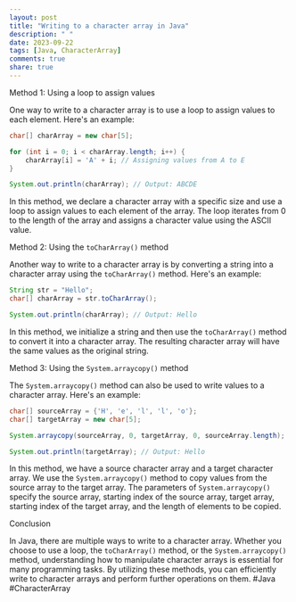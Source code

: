 ```yaml
---
layout: post
title: "Writing to a character array in Java"
description: " "
date: 2023-09-22
tags: [Java, CharacterArray]
comments: true
share: true
---
```


Method 1: Using a loop to assign values

One way to write to a character array is to use a loop to assign values to each element. Here's an example:

```java
char[] charArray = new char[5];

for (int i = 0; i < charArray.length; i++) {
    charArray[i] = 'A' + i; // Assigning values from A to E
}

System.out.println(charArray); // Output: ABCDE
```

In this method, we declare a character array with a specific size and use a loop to assign values to each element of the array. The loop iterates from 0 to the length of the array and assigns a character value using the ASCII value.

Method 2: Using the `toCharArray()` method

Another way to write to a character array is by converting a string into a character array using the `toCharArray()` method. Here's an example:

```java
String str = "Hello";
char[] charArray = str.toCharArray();

System.out.println(charArray); // Output: Hello
```

In this method, we initialize a string and then use the `toCharArray()` method to convert it into a character array. The resulting character array will have the same values as the original string.

Method 3: Using the `System.arraycopy()` method

The `System.arraycopy()` method can also be used to write values to a character array. Here's an example:

```java
char[] sourceArray = {'H', 'e', 'l', 'l', 'o'};
char[] targetArray = new char[5];

System.arraycopy(sourceArray, 0, targetArray, 0, sourceArray.length);

System.out.println(targetArray); // Output: Hello
```

In this method, we have a source character array and a target character array. We use the `System.arraycopy()` method to copy values from the source array to the target array. The parameters of `System.arraycopy()` specify the source array, starting index of the source array, target array, starting index of the target array, and the length of elements to be copied.

Conclusion

In Java, there are multiple ways to write to a character array. Whether you choose to use a loop, the `toCharArray()` method, or the `System.arraycopy()` method, understanding how to manipulate character arrays is essential for many programming tasks. By utilizing these methods, you can efficiently write to character arrays and perform further operations on them. #Java #CharacterArray